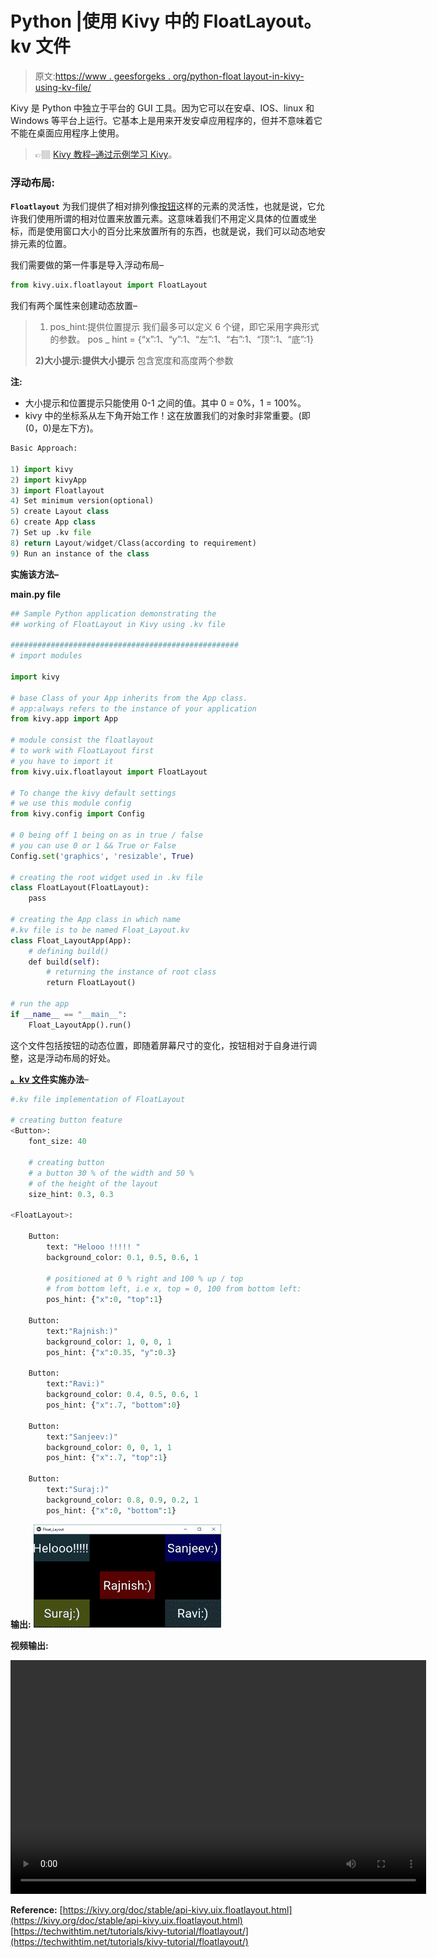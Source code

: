 # Python |使用 Kivy 中的 FloatLayout。kv 文件

> 原文:[https://www . geesforgeks . org/python-float layout-in-kivy-using-kv-file/](https://www.geeksforgeeks.org/python-floatlayout-in-kivy-using-kv-file/)

Kivy 是 Python 中独立于平台的 GUI 工具。因为它可以在安卓、IOS、linux 和 Windows 等平台上运行。它基本上是用来开发安卓应用程序的，但并不意味着它不能在桌面应用程序上使用。

> 👉🏽 [Kivy 教程–通过示例学习 Kivy](https://www.geeksforgeeks.org/kivy-tutorial/)。

### 浮动布局:

**`Floatlayout`** 为我们提供了相对排列像[按钮](https://www.geeksforgeeks.org/python-working-with-buttons-in-kivy/)这样的元素的灵活性，也就是说，它允许我们使用所谓的相对位置来放置元素。这意味着我们不用定义具体的位置或坐标，而是使用窗口大小的百分比来放置所有的东西，也就是说，我们可以动态地安排元素的位置。

我们需要做的第一件事是导入浮动布局–

```py
from kivy.uix.floatlayout import FloatLayout
```

我们有两个属性来创建动态放置–

> 1) pos_hint:提供位置提示
> 我们最多可以定义 6 个键，即它采用字典形式的参数。
> pos _ hint = {“x”:1、“y”:1、“左”:1、“右”:1、“顶”:1、“底”:1}
> 
> **2)大小提示:提供大小提示**
> 包含宽度和高度两个参数

**注:**

*   大小提示和位置提示只能使用 0-1 之间的值。其中 0 = 0%，1 = 100%。
*   kivy 中的坐标系从左下角开始工作！这在放置我们的对象时非常重要。(即(0，0)是左下方)。

```py
Basic Approach:

1) import kivy
2) import kivyApp
3) import Floatlayout
4) Set minimum version(optional)
5) create Layout class
6) create App class
7) Set up .kv file
8) return Layout/widget/Class(according to requirement)
9) Run an instance of the class
```

**实施该方法–**

**main.py file**

```py
## Sample Python application demonstrating the
## working of FloatLayout in Kivy using .kv file

###################################################
# import modules

import kivy

# base Class of your App inherits from the App class.  
# app:always refers to the instance of your application 
from kivy.app import App

# module consist the floatlayout
# to work with FloatLayout first
# you have to import it
from kivy.uix.floatlayout import FloatLayout

# To change the kivy default settings 
# we use this module config 
from kivy.config import Config 

# 0 being off 1 being on as in true / false 
# you can use 0 or 1 && True or False 
Config.set('graphics', 'resizable', True)

# creating the root widget used in .kv file 
class FloatLayout(FloatLayout):
    pass

# creating the App class in which name
#.kv file is to be named Float_Layout.kv
class Float_LayoutApp(App):
    # defining build()
    def build(self):
        # returning the instance of root class
        return FloatLayout()

# run the app
if __name__ == "__main__":
    Float_LayoutApp().run()
```

这个文件包括按钮的动态位置，即随着屏幕尺寸的变化，按钮相对于自身进行调整，这是浮动布局的好处。

**[。kv 文件](https://www.geeksforgeeks.org/python-kivy-kv-file/)实施办法**–

```py
#.kv file implementation of FloatLayout

# creating button feature
<Button>:
    font_size: 40

    # creating button
    # a button 30 % of the width and 50 %
    # of the height of the layout 
    size_hint: 0.3, 0.3

<FloatLayout>:

    Button:
        text: "Helooo !!!!! "
        background_color: 0.1, 0.5, 0.6, 1

        # positioned at 0 % right and 100 % up / top
        # from bottom left, i.e x, top = 0, 100 from bottom left:
        pos_hint: {"x":0, "top":1}

    Button:
        text:"Rajnish:)"
        background_color: 1, 0, 0, 1
        pos_hint: {"x":0.35, "y":0.3}

    Button:
        text:"Ravi:)"
        background_color: 0.4, 0.5, 0.6, 1
        pos_hint: {"x":.7, "bottom":0}

    Button:
        text:"Sanjeev:)"
        background_color: 0, 0, 1, 1
        pos_hint: {"x":.7, "top":1}

    Button:
        text:"Suraj:)"
        background_color: 0.8, 0.9, 0.2, 1
        pos_hint: {"x":0, "bottom":1}
```

**输出:**
![](img/19be2f292b4706f4f90f670512484d89.png)

**视频输出:**

<video class="wp-video-shortcode" id="video-305243-1" width="665" height="374" preload="metadata" controls=""><source type="video/webm" src="https://media.geeksforgeeks.org/wp-content/uploads/20190520123952/Floatkv-.webm?_=1">[https://media.geeksforgeeks.org/wp-content/uploads/20190520123952/Floatkv-.webm](https://media.geeksforgeeks.org/wp-content/uploads/20190520123952/Floatkv-.webm)</video>

**Reference:**
[https://kivy.org/doc/stable/api-kivy.uix.floatlayout.html](https://kivy.org/doc/stable/api-kivy.uix.floatlayout.html)
[https://techwithtim.net/tutorials/kivy-tutorial/floatlayout/](https://techwithtim.net/tutorials/kivy-tutorial/floatlayout/)